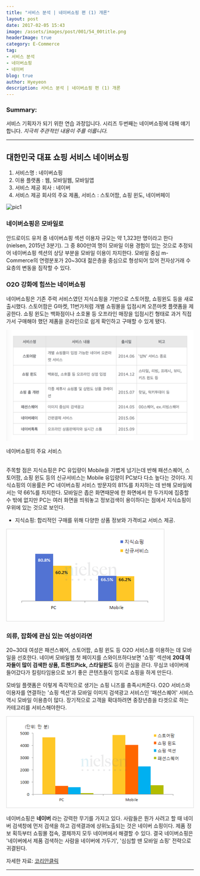 ```yaml
---
title: "서비스 분석 | 네이버쇼핑 편 (1) 개론"
layout: post
date: 2017-02-05 15:43
image: /assets/images/post/001/54_00title.png
headerImage: true
category: E-Commerce
tag:
- 서비스 분석
- 네이버쇼핑
- 네이버
blog: true
author: Hyeyeon
description: 서비스 분석 | 네이버쇼핑 편 (1) 개론
---
```


### Summary:

서비스 기획자가 되기 위한 연습 과정입니다. 시리즈 두번째는 네이버쇼핑에 대해 얘기합니다.
*지극히 주관적인 내용이 주를 이룹니다.*

---

## 대한민국 대표 쇼핑 서비스 네이버쇼핑

1. 서비스명 : 네이버쇼핑
2. 이용 플랫폼 : 웹, 모바일웹, 모바일앱
3. 서비스 제공 회사 : 네이버
4. 서비스 제공 회사의 주요 제품, 서비스 : 스토어팜, 쇼핑 윈도, 네이버페이

![pic1](/assets/images/post/001/54_01.png)

### 네이버쇼핑은 모바일로

안드로이드 유저 중 네이버쇼핑 섹션 이용자 규모는 약 1,323만 명이라고 한다(nielsen, 2015년 3분기). 그 중 800만여 명이 모바일 이용 경험이 있는 것으로 추정되어 네이버쇼핑 섹션의 상당 부분을 모바일 이용이 차지한다. 모바일 중심 m-Commerce의 연령분포가 20~30대 젊은층을 중심으로 형성되어 있어 전자상거래 수요층의 변동을 짐작할 수 있다.

### O2O 강화에 힘쓰는 네이버쇼핑

네이버쇼핑은 기존 주력 서비스였던 지식쇼핑을 기반으로 스토어팜, 쇼핑윈도 등을 새로 출시했다. 스토어팜은 G마켓, 11번가처럼 개별 쇼핑몰을 입점시켜 오픈마켓 플랫폼을 제공한다. 쇼핑 윈도는 백화점이나 소호몰 등 오프라인 매장을 입점시킨 형태로 과거 직접 가서 구매해야 했던 제품을 온라인으로 쉽게 확인하고 구매할 수 있게 됐다.

![pic2](/assets/images/post/001/54_02.png)
<figcaption class='caption'>네이버쇼핑의 주요 서비스</figcaption>

<br>

주목할 점은 지식쇼핑은 PC 유입량이 Mobile을 가볍게 넘기는데 반해 패션스퀘어, 스토어팜, 쇼핑 윈도 등의 신규서비스는 Mobile 유입량이 PC보다 다소 높다는 것이다. 지식쇼핑의 이용률은 PC 네이버쇼핑 서비스 방문자의 81%를 차지하는 데 반해 모바일에서는 약 66%를 차지한다. 모바일은 좁은 화면때문에 한 화면에서 한 두가지에 집중할 수 밖에 없지만 PC는 여러 화면을 띄워놓고 정보검색이 용이하다는 점에서 지식쇼핑이 우위에 있는 것으로 보인다.

* 지식쇼핑: 합리적인 구매를 위해 다양한 상품 정보와 가격비교 서비스 제공.

![pic3](/assets/images/post/001/54_03.gif)

### 의류, 잡화에 관심 있는 여성이라면

20~30대 여성은 패션스퀘어, 스토어팜, 쇼핑 윈도 등 O2O 서비스를 이용하는 데 모바일을 선호한다. 네이버 모바일웹 첫 페이지를 스와이프하다보면 '쇼핑' 섹션에 **20대 여자들이 많이 검색한 상품, 트렌드Pick, 스타일윈도** 등이 관심을 끈다. 무심코 네이버에 들어갔다가 킬링타임용으로 보기 좋은 콘텐츠들이 엄지로 쇼핑을 하게 만든다.

모바일 플랫폼은 이렇게 즉각적으로 생기는 쇼핑 니즈를 충족시켜준다. O2O 서비스와 이용자를 연결하는 '쇼핑 섹션'과 모바일 이미지 검색광고 서비스인 '패션스퀘어' 서비스 역시 모바일 이용층이 많다. 장기적으로 고객을 확대하려면 중장년층을 타겟으로 하는 카테고리를 서비스해야한다.

![pic4](/assets/images/post/001/54_04.gif)

네이버쇼핑은 **네이버** 라는 강력한 무기를 가지고 있다. 사람들은 뭔가 사려고 할 때 네이버 검색창에 먼저 검색을 하고 검색결과에 상위노출되는 것은 네이버 쇼핑이다. 제품 정보 획득부터 쇼핑몰 접속, 결제까지 모두 네이버에서 해결할 수 있다. 결국 네이버쇼핑은 '네이버에서 제품 검색하는 사람을 네이버에 가두기', '심심할 땐 모바일 쇼핑' 전략으로 귀결된다.

자세한 자료: [코리안클릭](http://koreanclick.com/insights/newsletter_view.html?code=topic&id=385&page=2)

---
